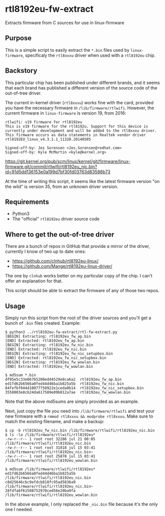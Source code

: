 # rtl8192eu-fw-extract
Extracts firmware from C sources for use in linux-firmware

## Purpose
This is a simple script to easily extract the `*.bin` files used by
`linux-firmware`, specificaly the `rtl8xxxu` driver when used with a
`rtl8192eu` chip.

## Backstory
This particular chip has been published under different brands, and it
seems that each brand has published a different version of the source
code of the out-of-tree driver.

The current in-kernel driver (`rtl8xxxu`) works fine with the card,
provided you have the necessary firmware in `/lib/firmware/rtlwifi`.
However, the current firmware in `linux-firmware` is version 19, from
2016:

```
rtlwifi: v19 firmware for rtl8192eu
This is v19 firmware for the rtl8192u. Support for this device is
currently under development and will be added to the rtl8xxxu driver.
This firmware occurs as data statements in Realtek vendor driver
rtl8192EU_linux_v4.3.1.1_11320.20140505

Signed-off-by: Jes Sorensen <Jes.Sorensen@redhat.com>
Signed-off-by: Kyle McMartin <kyle@kernel.org>
```
https://git.kernel.org/pub/scm/linux/kernel/git/firmware/linux-firmware.git/commit/rtlwifi/rtl8192eu_nic.bin?id=91d5dd136153e0a199d7bf30fd03763d83586b73

At the time of writing this script, it seems like the latest firmware
version "on the wild" is version 35, from an unknown driver version.

## Requirements
* Python3
* The "official" `rtl8192eu` driver source code

## Where to get the out-of-tree driver

There are a bunch of repos in GitHub that provide a mirror of the
driver, currently I know of two up to date ones:

* https://github.com/clnhub/rtl8192eu-linux/
* https://github.com/Mange/rtl8192eu-linux-driver/

The one by `clnhub` works better on my particular copy of the chip. I
can't offer an explanation for that.

This script should be able to extract the firmware of any of those two
repos.

## Usage
Simply run this script from the root of the driver sources and you'll
get a bunch of `.bin` files created. Example:

```
$ python3 ../rtl8192eu-fw-extract/rtl-fw-extract.py
[BEGIN] Extracting: rtl8192eu_fw_ap.bin
[END] Extracted: rtl8192eu_fw_ap.bin
[BEGIN] Extracting: rtl8192eu_fw_nic.bin
[END] Extracted: rtl8192eu_fw_nic.bin
[BEGIN] Extracting: rtl8192eu_fw_nic_setupbox.bin
[END] Extracted: rtl8192eu_fw_nic_setupbox.bin
[BEGIN] Extracting: rtl8192eu_fw_wowlan.bin
[END] Extracted: rtl8192eu_fw_wowlan.bin

$ md5sum *.bin
df95e5c33e06765208edd4529e8ca6a2  rtl8192eu_fw_ap.bin
ed1fd62b6566a0fed44d46ba1b825a5b  rtl8192eu_fw_nic.bin
84fefbf044d10077758922e1ceda0b14  rtl8192eu_fw_nic_setupbox.bin
3558003e8cb24da617509e09b012a7ae  rtl8192eu_fw_wowlan.bin
```

Note that the above md5sums are simply provided as an example.

Next, just copy the file you need into `/lib/firmware/rtlwifi` and test
your new firmware with a `rmmod rtl8xxxu && modprobe rtl8xxxu`. Make
sure to match the existing filename, and make a backup:

```
$ cp -b rtl8192eu_fw_nic.bin /lib/firmware/rtlwifi/rtl8192eu_nic.bin
$ ls -la /lib/firmware/rtlwifi/rtl8192eu*
-rw-r--r-- 1 root root 32286 jul 21 00:05 /lib/firmware/rtlwifi/rtl8192eu_nic.bin
-rw-r--r-- 1 root root 31818 jul 15 03:41 /lib/firmware/rtlwifi/rtl8192eu_nic.bin~
-rw-r--r-- 1 root root 25878 jul 15 03:41 /lib/firmware/rtlwifi/rtl8192eu_wowlan.bin

$ md5sum /lib/firmware/rtlwifi/rtl8192eu*
ed1fd62b6566a0fed44d46ba1b825a5b  /lib/firmware/rtlwifi/rtl8192eu_nic.bin
c8d25646cbc9efdcb818fc95ad5836a9  /lib/firmware/rtlwifi/rtl8192eu_nic.bin~
28fdfa6f61508752970ced56e20ba9fa  /lib/firmware/rtlwifi/rtl8192eu_wowlan.bin
```

In the above example, I only replaced the `_nic.bin` file because it's
the only one I needed.

